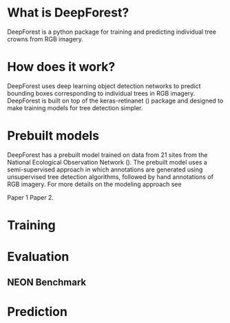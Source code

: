 # What is DeepForest?

DeepForest is a python package for training and predicting individual tree crowns from RGB imagery.

# How does it work?
DeepForest uses deep learning object detection networks to predict bounding boxes corresponding to individual trees in RGB imagery. DeepForest is built on top of the keras-retinanet () package and designed to make training models for tree detection simpler.

# Prebuilt models

DeepForest has a prebuilt model trained on data from 21 sites from the National Ecological Observation Network (). The prebuilt model uses a semi-supervised approach in which annotations are generated using unsupervised tree detection algorithms, followed by hand annotations of RGB imagery. For more details on the modeling approach see

Paper 1
Paper 2.

# Training

# Evaluation

## NEON Benchmark

# Prediction

